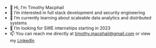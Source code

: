 - 👋 Hi, I’m Timothy Macphail
- 👀 I’m interested in full stack development and security engineering
- 🌱 I’m currently learning about scaleable data analytics and distributed systems
- 💞️ I’m looking for SWE internships starting in 2023
- 📫 You can reach me directly at timothy.macphail@gmail.com or view my [LinkedIn](https://www.linkedin.com/in/timothy-macphail/)
